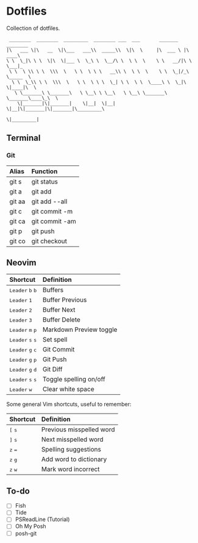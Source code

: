 # Dotfiles

Collection of dotfiles.

```
 ________  ________  _________  ________ ___  ___       _______   ________
|\   ___ \|\   __  \|\___   ___\\  _____\\  \|\  \     |\  ___ \ |\   ____\
\ \  \_|\ \ \  \|\  \|___ \  \_\ \  \__/\ \  \ \  \    \ \   __/|\ \  \___|_
 \ \  \ \\ \ \  \\\  \   \ \  \ \ \   __\\ \  \ \  \    \ \  \_|/_\ \_____  \
  \ \  \_\\ \ \  \\\  \   \ \  \ \ \  \_| \ \  \ \  \____\ \  \_|\ \|____|\  \
   \ \_______\ \_______\   \ \__\ \ \__\   \ \__\ \_______\ \_______\____\_\  \
    \|_______|\|_______|    \|__|  \|__|    \|__|\|_______|\|_______|\_________\
                                                                    \|_________|
```

## Terminal

### Git

| Alias  | Function       |
| :----- | :------------- |
| git s  | git status     |
| git a  | git add        |
| git aa | git add --all  |
| git c  | git commit -m  |
| git ca | git commit -am |
| git p  | git push       |
| git co | git checkout   |

## Neovim

| Shortcut                                    | Definition              |
| :------------------------------------------ | :---------------------- |
| <kbd>Leader</kbd> <kbd>b</kbd> <kbd>b</kbd> | Buffers                 |
| <kbd>Leader</kbd> <kbd>1</kbd>              | Buffer Previous         |
| <kbd>Leader</kbd> <kbd>2</kbd>              | Buffer Next             |
| <kbd>Leader</kbd> <kbd>3</kbd>              | Buffer Delete           |
| <kbd>Leader</kbd> <kbd>m</kbd> <kbd>p</kbd> | Markdown Preview toggle |
| <kbd>Leader</kbd> <kbd>s</kbd> <kbd>s</kbd> | Set spell               |
| <kbd>Leader</kbd> <kbd>g</kbd> <kbd>c</kbd> | Git Commit              |
| <kbd>Leader</kbd> <kbd>g</kbd> <kbd>p</kbd> | Git Push                |
| <kbd>Leader</kbd> <kbd>g</kbd> <kbd>d</kbd> | Git Diff                |
| <kbd>Leader</kbd> <kbd>s</kbd> <kbd>s</kbd> | Toggle spelling on/off  |
| <kbd>Leader</kbd> <kbd>w</kbd>              | Clear white space       |

Some general Vim shortcuts, useful to remember:

| Shortcut                  | Definition               |
| :------------------------ | :----------------------- |
| <kbd>[</kbd> <kbd>s</kbd> | Previous misspelled word |
| <kbd>]</kbd> <kbd>s</kbd> | Next misspelled word     |
| <kbd>z</kbd> <kbd>=</kbd> | Spelling suggestions     |
| <kbd>z</kbd> <kbd>g</kbd> | Add word to dictionary   |
| <kbd>z</kbd> <kbd>w</kbd> | Mark word incorrect      |

## To-do

- [ ] Fish
- [ ] Tide
- [ ] PSReadLine (Tutorial)
- [ ] Oh My Posh
- [ ] posh-git
